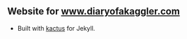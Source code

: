 ## Website for www.diaryofakaggler.com

- Built with [kactus](https://github.com/nickbalestra/kactus) for Jekyll.
